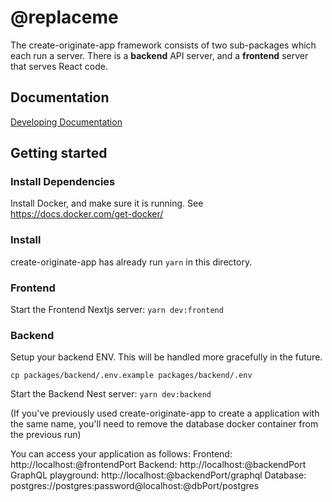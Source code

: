 # @replaceme

The create-originate-app framework consists of two sub-packages which each run a server. There is
a **backend** API server, and a **frontend** server that serves React code.

## Documentation

[Developing Documentation](./DEVELOPING/index.md)

## Getting started

### Install Dependencies

Install Docker, and make sure it is running. See https://docs.docker.com/get-docker/

### Install
create-originate-app has already run `yarn` in this directory. 

### Frontend

Start the Frontend Nextjs server: `yarn dev:frontend`

### Backend

Setup your backend ENV. This will be handled more gracefully in the future.

`cp packages/backend/.env.example packages/backend/.env`

Start the Backend Nest server: `yarn dev:backend`

(If you've previously used create-originate-app to create a application with the same name, you'll need to remove the database docker container from the previous run)

You can access your application as follows: 
  Frontend: http://localhost:@frontendPort
  Backend: http://localhost:@backendPort 
  GraphQL playground: http://localhost:@backendPort/graphql 
  Database: postgres://postgres:password@localhost:@dbPort/postgres
